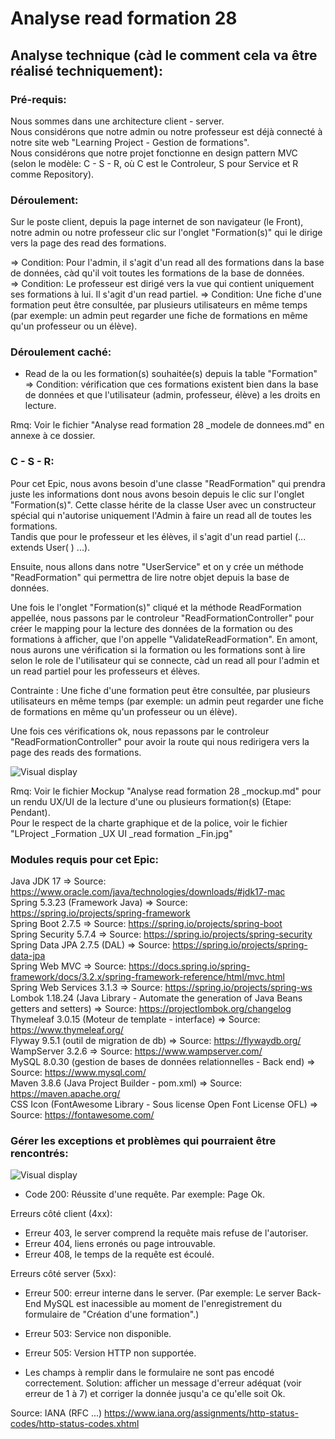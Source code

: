 # Analyse read formation 28  
## Analyse technique (càd le comment cela va être réalisé techniquement):  
### Pré-requis:  
Nous sommes dans une architecture client - server.  
Nous considérons que notre admin ou notre professeur est déjà connecté à notre site web "Learning Project - Gestion de formations".  
Nous considérons que notre projet fonctionne en design pattern MVC (selon le modèle: C - S - R, où C est le Controleur, S pour Service et R comme Repository).

### Déroulement:
Sur le poste client, depuis la page internet de son navigateur (le Front), notre admin ou notre professeur clic sur l'onglet "Formation(s)" qui le dirige vers la page des read des formations.  
 

  => Condition: Pour l'admin, il s'agit d'un read all des formations dans la base de données, càd qu'il voit toutes les formations de la base de données.   
  => Condition: Le professeur est dirigé vers la vue qui contient uniquement ses formations à lui. Il s'agit d'un read partiel.
  => Condition: Une fiche d'une formation peut être consultée, par plusieurs utilisateurs en même temps (par exemple: un admin peut regarder une fiche de formations en même qu'un professeur ou un élève).



### Déroulement caché:
- Read de la ou les formation(s) souhaitée(s) depuis la table "Formation"  
  => Condition: vérification que ces formations existent bien dans la base de données et que l'utilisateur (admin, professeur, élève) a les droits en lecture.  
  

Rmq: Voir le fichier "Analyse read formation 28 _modele de donnees.md" en annexe à ce dossier.








### C - S - R:  
Pour cet Epic, nous avons besoin d'une classe "ReadFormation" qui prendra juste les informations dont nous avons besoin depuis le clic sur l'onglet "Formation(s)".
Cette classe hérite de la classe User avec un constructeur spécial qui n'autorise uniquement l'Admin  à faire un read all de toutes les formations.  
Tandis que pour le professeur et les élèves, il s'agit d'un read partiel   (... extends User( ) ...).

Ensuite, nous allons dans notre "UserService" et on y crée un méthode "ReadFormation" qui permettra de lire notre objet depuis la base de données.



Une fois le l'onglet "Formation(s)" cliqué et la méthode ReadFormation appellée, nous passons par le controleur "ReadFormationController" pour créer le mapping pour la lecture des données de la formation ou des formations à afficher, 
que  l'on appelle "ValidateReadFormation".
En amont, nous aurons une vérification si la formation ou les formations sont à lire selon le role de l'utilisateur qui se connecte, càd un read all pour l'admin et un read partiel pour les professeurs et élèves.  

Contrainte : Une fiche d'une formation peut être consultée, par plusieurs utilisateurs en même temps (par exemple: un admin peut regarder une fiche de formations en même qu'un professeur ou un élève).  


Une fois ces vérifications ok, nous repassons par le controleur "ReadFormationController" pour avoir la route qui nous redirigera vers la page des reads des formations.


![Visual display](https://github.com/corentingoo/Learning_project_group_2/blob/documentation-28-read-formation/Docs/EPIC_read_formation/LProject%20_Formation%20_MindMap%20_Path%20du%20read%20_Fin.jpg)

Rmq: Voir le fichier Mockup "Analyse read formation 28 _mockup.md" pour un rendu UX/UI de la lecture d'une ou plusieurs formation(s) (Etape: Pendant).  
Pour le respect de la charte graphique et de la police, voir le fichier "LProject _Formation _UX UI _read formation _Fin.jpg"



### Modules requis pour cet Epic:  
Java JDK 17  => Source: https://www.oracle.com/java/technologies/downloads/#jdk17-mac  
Spring 5.3.23 (Framework Java) => Source: https://spring.io/projects/spring-framework  
Spring Boot 2.7.5 => Source: https://spring.io/projects/spring-boot  
Spring Security 5.7.4 => Source: https://spring.io/projects/spring-security  
Spring Data JPA 2.7.5 (DAL) => Source: https://spring.io/projects/spring-data-jpa  
Spring Web MVC => Source: https://docs.spring.io/spring-framework/docs/3.2.x/spring-framework-reference/html/mvc.html  
Spring Web Services 3.1.3 => Source: https://spring.io/projects/spring-ws  
Lombok 1.18.24 (Java Library - Automate the generation of Java Beans getters and setters) => Source: https://projectlombok.org/changelog  
Thymeleaf 3.0.15 (Moteur de template - interface) => Source: https://www.thymeleaf.org/  
Flyway 9.5.1 (outil de migration de db) => Source: https://flywaydb.org/  
WampServer 3.2.6 => Source: https://www.wampserver.com/  
MySQL 8.0.30 (gestion de bases de données relationnelles - Back end) => Source: https://www.mysql.com/  
Maven 3.8.6 (Java Project Builder - pom.xml) => Source: https://maven.apache.org/  
CSS Icon (FontAwesome Library - Sous license Open Font License OFL) => Source: https://fontawesome.com/  





### Gérer les exceptions et problèmes qui pourraient être rencontrés:  
![Visual display](https://github.com/corentingoo/Learning_project_group_2/blob/documentation-28-read-formation/Docs/EPIC_read_formation/LProject%20_Formation%20_MindMap%20_Code%20HTTP%20_Fin.jpg)

- Code 200: Réussite d'une requête. Par exemple: Page Ok.

Erreurs côté client (4xx):
- Erreur 403, le server comprend la requête mais refuse de l'autoriser.
- Erreur 404, liens erronés ou page introuvable.
- Erreur 408, le temps de la requête est écoulé.

Erreurs côté server (5xx):
- Erreur 500: erreur interne dans le server.
(Par exemple: Le server Back-End MySQL est inacessible au moment de l'enregistrement du formulaire de "Création d'une formation".)
- Erreur 503: Service non disponible.
- Erreur 505: Version HTTP non supportée.

- Les champs à remplir dans le formulaire ne sont pas encodé correctement. 
Solution: afficher un message d'erreur adéquat (voir erreur de 1 à 7) et corriger la donnée jusqu'a ce qu'elle soit Ok.  


Source: IANA (RFC ...) https://www.iana.org/assignments/http-status-codes/http-status-codes.xhtml

